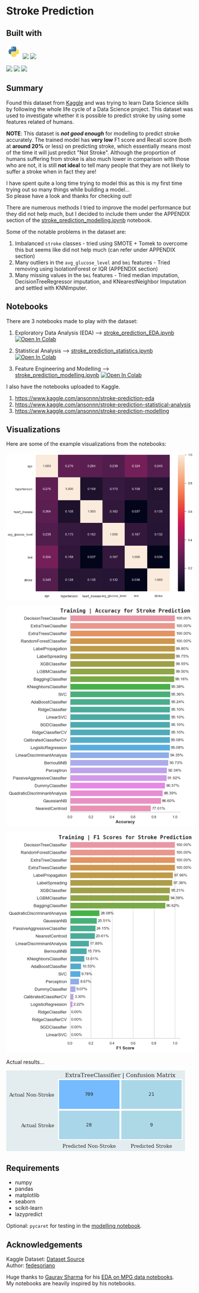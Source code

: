 # Stroke Prediction

## Built with

<code><img height="40" src="https://raw.githubusercontent.com/github/explore/80688e429a7d4ef2fca1e82350fe8e3517d3494d/topics/python/python.png"></code>
<code><img height="40" src="https://raw.githubusercontent.com/numpy/numpy/7e7f4adab814b223f7f917369a72757cd28b10cb/branding/icons/numpylogo.svg"></code>
<code><img height="40" src="https://raw.githubusercontent.com/pandas-dev/pandas/761bceb77d44aa63b71dda43ca46e8fd4b9d7422/web/pandas/static/img/pandas.svg"></code>

<code><img height="40" src="https://matplotlib.org/_static/logo2.svg"></code>
<code><img height="40" src="https://seaborn.pydata.org/_images/logo-wide-lightbg.svg"></code>
<code><img height="40" src="https://upload.wikimedia.org/wikipedia/commons/thumb/0/05/Scikit_learn_logo_small.svg/1280px-Scikit_learn_logo_small.svg.png"></code>

## Summary

Found this dataset from [Kaggle](https://www.kaggle.com/fedesoriano/stroke-prediction-dataset) and was trying to learn Data Science skills by following the whole life cycle of a Data Science project. This dataset was used to investigate whether it is possible to predict stroke by using some features related of humans.

**NOTE**: This dataset is **_not good enough_** for modelling to predict stroke accurately. The trained model has **very low** F1 score and Recall score (both at **around 20%** or less) on predicting stroke, which essentially means most of the time it will just predict "Not Stroke". Although the proportion of humans suffering from stroke is also much lower in comparison with those who are not, it is still **not ideal** to tell many people that they are not likely to suffer a stroke when in fact they are!

I have spent quite a long time trying to model this as this is my first time trying out so many things while building a model... <br>
So please have a look and thanks for checking out! <br>

There are numerous methods I tried to improve the model performance but they did not help much, but I decided to include them under the APPENDIX section of the [stroke_prediction_modelling.ipynb](https://github.com/ansonnn07/stroke-prediction/blob/main/stroke_prediction_modelling.ipynb) notebook.

Some of the notable problems in the dataset are:
1. Imbalanced `stroke` classes - tried using SMOTE + Tomek to overcome this but seems like did not help much (can refer under APPENDIX section)
2. Many outliers in the `avg_glucose_level` and `bmi` features - Tried removing using IsolationForest or IQR (APPENDIX section)
3. Many missing values in the `bmi` features - Tried median imputation, DecisionTreeRegressor imputation, and KNearestNeighbor Imputation and settled with KNNImputer.

## Notebooks
There are 3 notebooks made to play with the dataset:

1. Exploratory Data Analysis (EDA) --> [stroke_prediction_EDA.ipynb](https://github.com/ansonnn07/stroke-prediction/blob/main/stroke_prediction_EDA.ipynb) [![Open In Colab](https://colab.research.google.com/assets/colab-badge.svg)](https://colab.research.google.com/github/ansonnn07/stroke-prediction/blob/main/stroke_prediction_EDA.ipynb)

2. Statistical Analysis --> [stroke_prediction_statistics.ipynb](https://github.com/ansonnn07/stroke-prediction/blob/main/stroke_prediction_statistics.ipynb) [![Open In Colab](https://colab.research.google.com/assets/colab-badge.svg)](https://colab.research.google.com/github/ansonnn07/stroke-prediction/blob/main/stroke_prediction_statistics.ipynb)

3. Feature Engineering and Modelling --> [stroke_prediction_modelling.ipynb](https://github.com/ansonnn07/stroke-prediction/blob/main/stroke_prediction_modelling.ipynb) [![Open In Colab](https://colab.research.google.com/assets/colab-badge.svg)](https://colab.research.google.com/github/ansonnn07/stroke-prediction/blob/main/stroke_prediction_modelling.ipynb)

I also have the notebooks uploaded to Kaggle.
1. https://www.kaggle.com/ansonnn/stroke-prediction-eda
2. https://www.kaggle.com/ansonnn/stroke-prediction-statistical-analysis
3. https://www.kaggle.com/ansonnn/stroke-prediction-modelling

## Visualizations
Here are some of the example visualizations from the notebooks:

![Correlation Matrix](correlation_matrix.png)

![Training Accuracy](training_result.png)

![Training F1 Scores](training_f1_scores.png)

Actual results...

![Confusion Matrix](etc_confusion_matrix.png)

## Requirements

- numpy
- pandas
- matplotlib
- seaborn
- scikit-learn
- lazypredict

Optional: `pycaret` for testing in the [modelling notebook](https://github.com/ansonnn07/stroke-prediction/blob/main/stroke_detection_statistics.ipynb).

## Acknowledgements

Kaggle Dataset: [Dataset Source](https://www.kaggle.com/fedesoriano/stroke-prediction-dataset) <br>
Author: [fedesoriano](https://www.kaggle.com/fedesoriano)

Huge thanks to [Gaurav Sharma](https://www.kaggle.com/gauravsharma99) for his [EDA on MPG data notebooks](https://www.kaggle.com/gauravsharma99/eda-on-mpg-data).<br>
My notebooks are heavily inspired by his notebooks.
